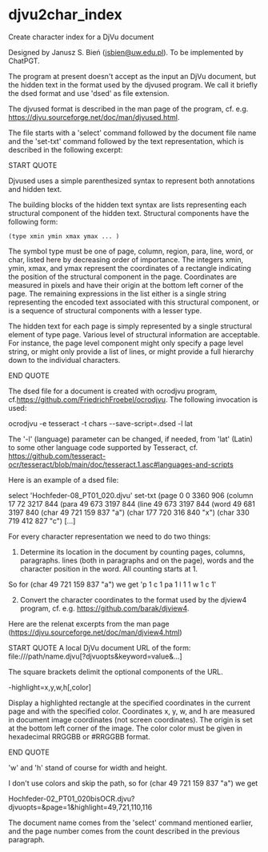 # djvu2char_index
Create character index for a DjVu document

Designed by Janusz S. Bień (jsbien@uw.edu.pl).
To be implemented by ChatPGT.

The program at present doesn't accept as the input an DjVu document,
but the hidden text in the format used by the djvused program. We call
it briefly the dsed format and use 'dsed' as file extension.

The djvused format is described in the man page of the program,
cf. e.g.  https://djvu.sourceforge.net/doc/man/djvused.html.

The file starts with a 'select' command followed by the document file
name and the 'set-txt' command followed by the text representation,
which is described in the following excerpt:

START QUOTE

Djvused uses a simple parenthesized syntax to represent both
annotations and hidden text.

The building blocks of the hidden text syntax are lists representing
each structural component of the hidden text. Structural components
have the following form:

    (type xmin ymin xmax ymax ... ) 

 The symbol type must be one of page, column, region, para, line,
 word, or char, listed here by decreasing order of importance. The
 integers xmin, ymin, xmax, and ymax represent the coordinates of a
 rectangle indicating the position of the structural component in the
 page. Coordinates are measured in pixels and have their origin at the
 bottom left corner of the page. The remaining expressions in the list
 either is a single string representing the encoded text associated
 with this structural component, or is a sequence of structural
 components with a lesser type.

The hidden text for each page is simply represented by a single
structural element of type page. Various level of structural
information are acceptable. For instance, the page level component
might only specify a page level string, or might only provide a list
of lines, or might provide a full hierarchy down to the individual
characters.

END QUOTE

The dsed file for a document is created with ocrodjvu program,
cf.https://github.com/FriedrichFroebel/ocrodjvu. The following
invocation is used:

ocrodjvu -e tesseract -t chars --save-script=<document name>.dsed  -l lat <document name>

The '-l' (language) parameter can be changed, if needed, from 'lat'
(Latin) to some other language code supported by Tesseract, cf.
https://github.com/tesseract-ocr/tesseract/blob/main/doc/tesseract.1.asc#languages-and-scripts

Here is an example of a dsed file:

select 'Hochfeder-08_PT01_020.djvu' set-txt (page 0 0 3360 906 (column
17 72 3217 844 (para 49 673 3197 844 (line 49 673 3197 844 (word 49
681 3197 840 (char 49 721 159 837 "a") (char 177 720 316 840 "x")
(char 330 719 412 827 "c") [...]

For every character representation we need to do two things:

1. Determine its location in the document by counting pages, columns,
paragraphs. lines (both in paragraphs and on the page), words and the
character position in the word. All counting starts at 1.

So for (char 49 721 159 837 "a") we get
'p 1 c 1 pa 1 l 1 1 w 1 c 1'

2. Convert the character coordinates to the format used by the djview4
program, cf. e.g.  https://github.com/barak/djview4.

Here are the relenat excerpts from the man page (https://djvu.sourceforge.net/doc/man/djview4.html)

START QUOTE
    A local DjVu document URL of the form: 
    file:///path/name.djvu[?djvuopts&keyword=value&...] 

The square brackets delimit the optional components of the
URL.

-highlight=x,y,w,h[,color]

Display a highlighted rectangle at the specified coordinates in the
current page and with the specified color. Coordinates x, y, w, and h
are measured in document image coordinates (not screen
coordinates). The origin is set at the bottom left corner of the
image. The color color must be given in hexadecimal RRGGBB or #RRGGBB
format. 

END QUOTE

'w' and 'h' stand of course for width and height.

I don't use colors and skip the path, so for (char 49 721 159 837 "a")
we get

Hochfeder-02_PT01_020bisOCR.djvu?djvuopts=&page=1&highlight=49,721,110,116

The document name comes from the 'select' command mentioned earlier,
and the page number comes from the count described in the previous
paragraph.

